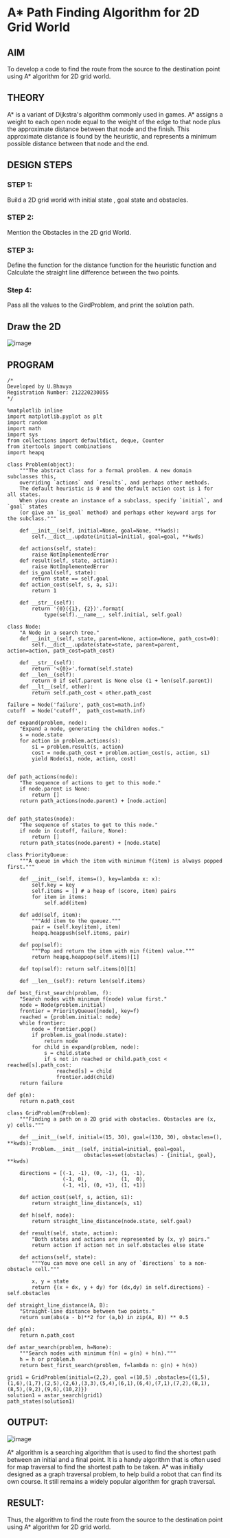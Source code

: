 # A* Path Finding Algorithm for 2D Grid World
## AIM

To develop a code to find the route from the source to the destination point using A* algorithm for 2D grid world.

## THEORY
A* is a variant of Dijkstra's algorithm commonly used in games. A* assigns a weight to each open node equal to the weight of the edge to that node plus the approximate distance between that node and the finish. This approximate distance is found by the heuristic, and represents a minimum possible distance between that node and the end.

## DESIGN STEPS

### STEP 1:
Build a 2D grid world with initial state , goal state and obstacles.

### STEP 2:
Mention the Obstacles in the 2D grid World.

### STEP 3:
Define the function for the distance function for the heuristic function and Calculate the straight line difference between the two points.

### Step 4:
Pass all the values to the GirdProblem, and print the solution path.


## Draw the 2D 
![image](https://user-images.githubusercontent.com/75235293/168855856-2e6b436d-3c7e-42e7-a6de-e57208b55e87.png)



## PROGRAM
```
/*
Developed by U.Bhavya
Registration Number: 212220230055
*/
```
```
%matplotlib inline
import matplotlib.pyplot as plt
import random
import math
import sys
from collections import defaultdict, deque, Counter
from itertools import combinations
import heapq

class Problem(object):
    """The abstract class for a formal problem. A new domain subclasses this,
    overriding `actions` and `results`, and perhaps other methods.
    The default heuristic is 0 and the default action cost is 1 for all states.
    When yiou create an instance of a subclass, specify `initial`, and `goal` states 
    (or give an `is_goal` method) and perhaps other keyword args for the subclass."""

    def __init__(self, initial=None, goal=None, **kwds): 
        self.__dict__.update(initial=initial, goal=goal, **kwds) 
        
    def actions(self, state):        
        raise NotImplementedError
    def result(self, state, action): 
        raise NotImplementedError
    def is_goal(self, state):        
        return state == self.goal
    def action_cost(self, s, a, s1): 
        return 1
    
    def __str__(self):
        return '{0}({1}, {2})'.format(
            type(self).__name__, self.initial, self.goal)
            
class Node:
    "A Node in a search tree."
    def __init__(self, state, parent=None, action=None, path_cost=0):
        self.__dict__.update(state=state, parent=parent, action=action, path_cost=path_cost)

    def __str__(self): 
        return '<{0}>'.format(self.state)
    def __len__(self): 
        return 0 if self.parent is None else (1 + len(self.parent))
    def __lt__(self, other): 
        return self.path_cost < other.path_cost
        
failure = Node('failure', path_cost=math.inf) 
cutoff  = Node('cutoff',  path_cost=math.inf) 

def expand(problem, node):
    "Expand a node, generating the children nodes."
    s = node.state
    for action in problem.actions(s):
        s1 = problem.result(s, action)
        cost = node.path_cost + problem.action_cost(s, action, s1)
        yield Node(s1, node, action, cost)
        

def path_actions(node):
    "The sequence of actions to get to this node."
    if node.parent is None:
        return []  
    return path_actions(node.parent) + [node.action]


def path_states(node):
    "The sequence of states to get to this node."
    if node in (cutoff, failure, None): 
        return []
    return path_states(node.parent) + [node.state]

class PriorityQueue:
    """A queue in which the item with minimum f(item) is always popped first."""

    def __init__(self, items=(), key=lambda x: x): 
        self.key = key
        self.items = [] # a heap of (score, item) pairs
        for item in items:
            self.add(item)
         
    def add(self, item):
        """Add item to the queuez."""
        pair = (self.key(item), item)
        heapq.heappush(self.items, pair)

    def pop(self):
        """Pop and return the item with min f(item) value."""
        return heapq.heappop(self.items)[1]
    
    def top(self): return self.items[0][1]

    def __len__(self): return len(self.items)
    
def best_first_search(problem, f):
    "Search nodes with minimum f(node) value first."
    node = Node(problem.initial)
    frontier = PriorityQueue([node], key=f)
    reached = {problem.initial: node}
    while frontier:
        node = frontier.pop()
        if problem.is_goal(node.state):
            return node
        for child in expand(problem, node):
            s = child.state
            if s not in reached or child.path_cost < reached[s].path_cost:
                reached[s] = child
                frontier.add(child)
    return failure

def g(n): 
    return n.path_cost
    
class GridProblem(Problem):
    """Finding a path on a 2D grid with obstacles. Obstacles are (x, y) cells."""

    def __init__(self, initial=(15, 30), goal=(130, 30), obstacles=(), **kwds):
        Problem.__init__(self, initial=initial, goal=goal, 
                         obstacles=set(obstacles) - {initial, goal}, **kwds)

    directions = [(-1, -1), (0, -1), (1, -1),
                  (-1, 0),           (1,  0),
                  (-1, +1), (0, +1), (1, +1)]
    
    def action_cost(self, s, action, s1): 
        return straight_line_distance(s, s1)
    
    def h(self, node): 
        return straight_line_distance(node.state, self.goal)
                  
    def result(self, state, action): 
        "Both states and actions are represented by (x, y) pairs."
        return action if action not in self.obstacles else state
    
    def actions(self, state):
        """You can move one cell in any of `directions` to a non-obstacle cell."""
        
        x, y = state
        return {(x + dx, y + dy) for (dx,dy) in self.directions} - self.obstacles
        
def straight_line_distance(A, B):
    "Straight-line distance between two points."
    return sum(abs(a - b)**2 for (a,b) in zip(A, B)) ** 0.5 
    
def g(n): 
    return n.path_cost
    
def astar_search(problem, h=None):
    """Search nodes with minimum f(n) = g(n) + h(n)."""
    h = h or problem.h
    return best_first_search(problem, f=lambda n: g(n) + h(n))
    
grid1 = GridProblem(initial=(2,2), goal =(10,5) ,obstacles={(1,5),(1,6),(1,7),(2,5),(2,6),(3,3),(5,4),(6,1),(6,4),(7,1),(7,2),(8,1),(8,5),(9,2),(9,6),(10,2)})
solution1 = astar_search(grid1)
path_states(solution1)
```

## OUTPUT:
![image](https://user-images.githubusercontent.com/75235293/168856156-b93f7a7d-a9ae-4621-808e-90f13a50006d.png)

A* algorithm is a searching algorithm that is used to find the shortest path between an initial and a final point.
It is a handy algorithm that is often used for map traversal to find the shortest path to be taken. A* was initially designed as a graph traversal problem, to help build a robot that can find its own course. It still remains a widely popular algorithm for graph traversal.

## RESULT:
Thus, the algorithm to find the route from the source to the destination point using A* algorithm for 2D grid world.
